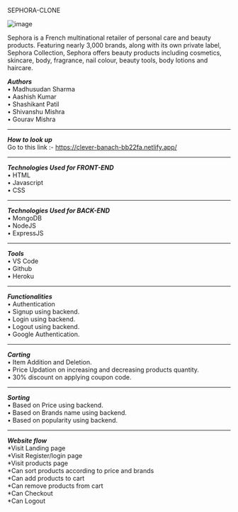 SEPHORA-CLONE

![image](https://user-images.githubusercontent.com/60216125/155872036-fe58a60f-166e-45b5-a1da-f9695b234a6c.png)

Sephora is a French multinational retailer of personal care and beauty products. Featuring nearly 3,000 brands, along with its own private label, 
Sephora Collection, Sephora offers beauty products including cosmetics, skincare, body, fragrance, nail colour, beauty tools, body lotions and haircare.

<b><i>Authors</i></b></br>
  •	Madhusudan Sharma</br>
  •	Aashish Kumar</br>
  •	Shashikant Patil</br>
  •	Shivanshu Mishra</br>
  •	Gourav Mishra</br><hr/>

<b><i>How to look up</i></b></br>
  Go to this link :-
  https://clever-banach-bb22fa.netlify.app/
  <hr>


<b><i>Technologies Used for FRONT-END</i></b></br>
  •	HTML</br>
  •	Javascript</br>
  •	CSS</br>
  <hr>
  
<b><i>Technologies Used for BACK-END</i></b></br>
  •	MongoDB</br>
  •	NodeJS</br>
  •	ExpressJS</br>
  <hr>
  
  
<b><i>Tools</i></b></br>
  • VS Code</br>
  • Github</br>
  • Heroku</br><hr>
  

<b><i>Functionalities</i></b></br>
  • Authentication</br>
  •	Signup using backend.</br>
  •	Login using backend.</br>
  •	Logout using backend.</br>
  •	Google Authentication.</br><hr>
  
<b><i>Carting</i></b></br>
  •	Item Addition and Deletion.</br>
  •	Price Updation on increasing and decreasing products quantity.</br>
  •	30% discount on applying coupon code.</br><hr>
  
<b><i>Sorting</i></b></br>
  •	Based on Price using backend.</br>
  •	Based on Brands name using backend.</br>
  •	Based on popularity using backend.</br><hr>
  
<b><i>Website flow</i></b></br>
  *Visit Landing page</br> 
  *Visit Register/login page</br>
  *Visit products page </br>
  *Can sort products according to price and brands</br>
  *Can add products to cart</br>
  *Can remove products from cart </br>
  *Can Checkout</br>
  *Can Logout</br>


